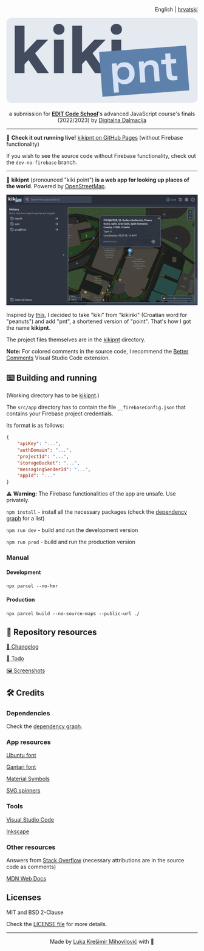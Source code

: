 <p align="right">
    English | <a href="./README_hr.md">hrvatski</a>
</p>

<p align="center">
    <img src="./logo_std.svg">
    <br><br>
    a submission for <a href="https://digitalnadalmacija.hr/edit"><b>EDIT Code School</b></a>'s advanced JavaScript course's finals (2022/2023) by <a href="https://digitalnadalmacija.hr">Digitalna Dalmacija</a>
</p>

---

:link: **Check it out running live!** [kikipnt on GitHub Pages](https://kresimirko.github.io/kikipnt/#/) (without Firebase functionality)

If you wish to see the source code without Firebase functionality, check out the `dev-no-firebase` branch.

---

:pushpin: **kikipnt** (pronounced "kiki point") **is a web app for looking up places of the world**. Powered by [OpenStreetMap](https://www.openstreetmap.org/).

![kikipnt screenshot](./screenshots/latest.png)

Inspired by [this](https://github.com/ful1e5/Bibata_Cursor#what-does-bibata-mean), I decided to take "kiki" from "kikiriki" (Croatian word for "peanuts") and add "pnt", a shortened version of "point". That's how I got the name **kikipnt**.

The project files themselves are in the [kikipnt](./kikipnt/) directory.

**Note:** For colored comments in the source code, I recommend the [Better Comments](https://marketplace.visualstudio.com/items?itemName=aaron-bond.better-comments) Visual Studio Code extension.

## :keyboard: Building and running

(Working directory has to be [kikipnt](./kikipnt/).)

The `src/app` directory has to contain the file `__firebaseConfig.json` that contains your Firebase project credentials.

Its format is as follows:

```json
{
    "apiKey": "...",
    "authDomain": "...",
    "projectId": "...",
    "storageBucket": "...",
    "messagingSenderId": "...",
    "appId": "..."
}
```

:warning: **Warning:** The Firebase functionalities of the app are unsafe. Use privately.

`npm install` - install all the necessary packages (check the [dependency graph](https://github.com/kresimirko/kikipnt/network/dependencies) for a list)

`npm run dev` - build and run the development version

`npm run prod` - build and run the production version

### Manual

#### Development

`npx parcel --no-hmr`

#### Production

`npx parcel build --no-source-maps --public-url ./`

## :page_with_curl: Repository resources

[:page_facing_up: Changelog](./CHANGELOG.md)

[:memo: Todo](./TODO.md)

[:framed_picture: Screenshots](./screenshots/)

## :hammer_and_wrench: Credits

### Dependencies

Check the [dependency graph](https://github.com/kresimirko/kikipnt/network/dependencies).

### App resources

[Ubuntu font](https://fonts.google.com/specimen/Ubuntu/)

[Gantari font](https://fonts.google.com/specimen/Gantari)

[Material Symbols](https://fonts.google.com/icons/)

[SVG spinners](https://github.com/n3r4zzurr0/svg-spinners/)

### Tools

[Visual Studio Code](https://code.visualstudio.com/)

[Inkscape](https://inkscape.org/)

### Other resources

Answers from [Stack Overflow](https://stackoverflow.com/) (necessary attributions are in the source code as comments)

[MDN Web Docs](https://developer.mozilla.org/en-US/)

## Licenses

MIT and BSD 2-Clause

Check the [LICENSE file](./LICENSE.txt) for more details.

---

<p align="center">
    Made by <a href="https://kresimirko.github.io">Luka Krešimir Mihovilović</a> with &#x1F499;
</p>
